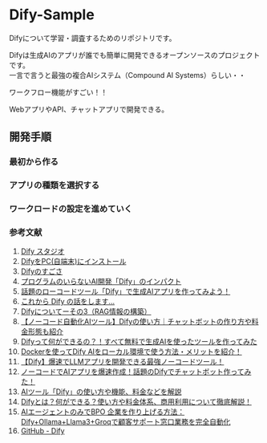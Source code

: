 # Dify-Sample
Difyについて学習・調査するためのリポジトリです。

Difyは生成AIのアプリが誰でも簡単に開発できるオープンソースのプロジェクトです。  
一言で言うと最強の複合AIシステム（Compound AI Systems）らしい・・

ワークフロー機能がすごい！！

WebアプリやAPI、チャットアプリで開発できる。

## 開発手順

### 最初から作る

### アプリの種類を選択する

### ワークロードの設定を進めていく

### 参考文献
1. [Dify スタジオ](https://cloud.dify.ai/apps)
2. [DifyをPC(自端末)にインストール](https://zenn.dev/acntechjp/articles/79e4b4abfb2112)
3. [Difyのすごさ](https://zenn.dev/acntechjp/articles/f1eccdb0b32a81)
4. [プログラムのいらないAI開発「Dify」のインパクト](https://gais.jp/dify-impact/)
5. [話題のローコードツール「Dify」で生成AIアプリを作ってみよう！](https://qiita.com/minorun365/items/4c5dba1de7977c386249)
6. [これから Dify の話をします…](https://note.com/sangmin/n/na60a68ee05c2)
7. [Difyについてーその3（RAG情報の構築）](https://www.itrco.jp/wordpress/2024/06/dify%E3%81%AB%E3%81%A4%E3%81%84%E3%81%A6%E3%83%BC%E3%81%9D%E3%81%AE3%EF%BC%88rag%E3%81%AE%E6%A7%8B%E7%AF%89%EF%BC%89/)
8. [【ノーコード自動化AIツール】Difyの使い方｜チャットボットの作り方や料金形態も紹介](https://trends.codecamp.jp/blogs/media/about-dify)
9. [Difyって何ができるの？！すべて無料で生成AIを使ったツールを作ってみた](https://note.com/aegisfleet/n/nddaf742b418b)
10. [Dockerを使ってDify AIをローカル環境で使う方法・メリットを紹介！](https://aitechworld.info/dify_local/)
11. [【Dify】爆速でLLMアプリを開発できる最強ノーコードツール！](https://weel.co.jp/media/tech/dify/)
12. [ノーコードでAIアプリを爆速作成！話題のDifyでチャットボット作ってみた！](https://ai-henoheno-mohero.com/dify-start/)
13. [AIツール「Dify」の使い方や機能、料金などを解説](https://xexeq.jp/blogs/media/ai-tool2)
14. [Difyとは？何ができる？使い方や料金体系、商用利用について徹底解説！](https://www.ai-souken.com/article/what-is-dify)
15. [AIエージェントのみでBPO 企業を作り上げる方法：Dify+Ollama+Llama3+Groqで顧客サポート窓口業務を完全自動化](https://zenn.dev/ippeisuzuki/articles/71971d747c101b)
16. [GitHub - Dify](https://github.com/langgenius/dify)

